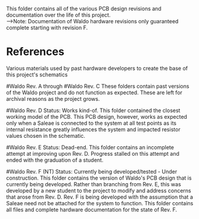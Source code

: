 This folder contains all of the various PCB design revisions and documentation over the life of this project.  
-->Note:  Documentation of Waldo hardware revisions only guaranteed complete starting with revision F.


# References
Various materials used by past hardware developers to create the base of this project's schematics

#Waldo Rev. A through #Waldo Rev. C
These folders contain past versions of the Waldo project and do not function as expected.  These are left for archival reasons as the project grows.

#Waldo Rev. D
Status:  Works kind-of.
This folder contained the closest working model of the PCB.  This PCB design, however, works as expected only when a Saleae is connected to the system at all test points as its internal resistance greatly influences the system and impacted resistor values chosen in the schematic.  

#Waldo Rev. E
Status:  Dead-end.
This folder contains an incomplete attempt at improving upon Rev. D.  Progress stalled on this attempt and ended with the graduation of a student.  

#Waldo Rev. F (NT)
Status:  Currently being developed/tested - Under construction.
This folder contains the version of Waldo's PCB design that is currently being developed.  Rather than branching from Rev. E, this was developed by a new student to the project to modify and address concerns that arose from Rev. D.  Rev. F is being developed with the assumption that a Saleae need not be attached for the system to function.  This folder contains all files and complete hardware documentation for the state of Rev. F.  
